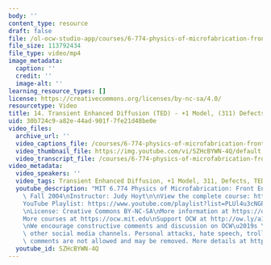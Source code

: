 ```yaml
---
body: ''
content_type: resource
draft: false
file: /ol-ocw-studio-app/courses/6-774-physics-of-microfabrication-front-end-processing-fall-2004/mit6_774f04_lec14_360p_16_9.mp4
file_size: 113792434
file_type: video/mp4
image_metadata:
  caption: ''
  credit: ''
  image-alt: ''
learning_resource_types: []
license: https://creativecommons.org/licenses/by-nc-sa/4.0/
resourcetype: Video
title: 14. Transient Enhanced Diffusion (TED) - +1 Model, (311) Defects and TED Introduction
uid: 30b724c9-a82e-44ad-901f-7fe21d48be0e
video_files:
  archive_url: ''
  video_captions_file: /courses/6-774-physics-of-microfabrication-front-end-processing-fall-2004/1R7ep8KExTsLEkoCm-NCVw5w0mI44qQ8g_transcript.webvtt
  video_thumbnail_file: https://img.youtube.com/vi/SZHcBYWN-4Q/default.jpg
  video_transcript_file: /courses/6-774-physics-of-microfabrication-front-end-processing-fall-2004/1R7ep8KExTsLEkoCm-NCVw5w0mI44qQ8g_transcript.pdf
video_metadata:
  video_speakers: ''
  video_tags: Transient Enhanced Diffusion, +1 Model, 311, Defects, TED
  youtube_description: "MIT 6.774 Physics of Microfabrication: Front End Processing,\
    \ Fall 2004\nInstructor: Judy Hoyt\n\nView the complete course: https://ocw.mit.edu/courses/6-774-physics-of-microfabrication-front-end-processing-fall-2004/\n\
    YouTube Playlist: https://www.youtube.com/playlist?list=PLUl4u3cNGP61IMhYaHL_x-RzNUIDJD9XK\n\
    \nLicense: Creative Commons BY-NC-SA\nMore information at https://ocw.mit.edu/terms\n\
    More courses at https://ocw.mit.edu\nSupport OCW at http://ow.ly/a1If50zVRlQ\n\
    \nWe encourage constructive comments and discussion on OCW\u2019s YouTube and\
    \ other social media channels. Personal attacks, hate speech, trolling, and inappropriate\
    \ comments are not allowed and may be removed. More details at https://ocw.mit.edu/comments."
  youtube_id: SZHcBYWN-4Q
---
```


